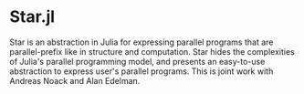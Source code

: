 # Star.jl
Star is an abstraction in Julia for expressing parallel programs that are parallel-prefix like in structure and computation. Star hides the complexities of Julia's parallel programming model, and presents an easy-to-use abstraction to express user's parallel programs. This is joint work with Andreas Noack and Alan Edelman.
